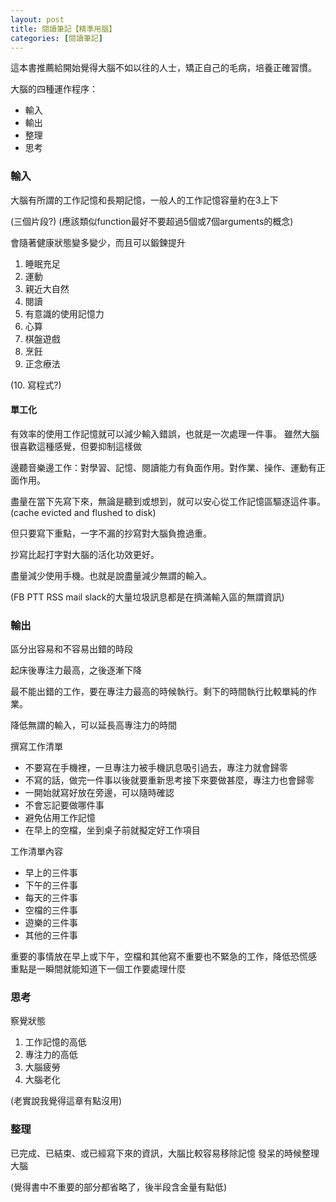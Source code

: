 ```yaml
---
layout: post
title: 閱讀筆記【精準用腦】
categories: [閱讀筆記]
---
```


這本書推薦給開始覺得大腦不如以往的人士，矯正自己的毛病，培養正確習慣。


大腦的四種運作程序：

- 輸入
- 輸出
- 整理
- 思考

### 輸入

大腦有所謂的工作記憶和長期記憶，一般人的工作記憶容量約在3上下

(三個片段?)
(應該類似function最好不要超過5個或7個arguments的概念)

會隨著健康狀態變多變少，而且可以鍛鍊提升

1. 睡眠充足
2. 運動
3. 親近大自然
4. 閱讀
5. 有意識的使用記憶力
6. 心算
7. 棋盤遊戲
8. 烹飪
9. 正念療法

(10. 寫程式?)

#### 單工化

有效率的使用工作記憶就可以減少輸入錯誤，也就是一次處理一件事。
雖然大腦很喜歡這種感覺，但要抑制這樣做

邊聽音樂邊工作：對學習、記憶、閱讀能力有負面作用。對作業、操作、運動有正面作用。

盡量在當下先寫下來，無論是聽到或想到，就可以安心從工作記憶區驅逐這件事。(cache evicted and flushed to disk)

但只要寫下重點，一字不漏的抄寫對大腦負擔過重。

抄寫比起打字對大腦的活化功效更好。

盡量減少使用手機。也就是說盡量減少無謂的輸入。

(FB PTT RSS mail slack的大量垃圾訊息都是在擠滿輸入區的無謂資訊)

### 輸出

區分出容易和不容易出錯的時段

起床後專注力最高，之後逐漸下降

最不能出錯的工作，要在專注力最高的時候執行。剩下的時間執行比較單純的作業。

降低無謂的輸入，可以延長高專注力的時間

撰寫工作清單
- 不要寫在手機裡，一旦專注力被手機訊息吸引過去，專注力就會歸零
- 不寫的話，做完一件事以後就要重新思考接下來要做甚麼，專注力也會歸零
- 一開始就寫好放在旁邊，可以隨時確認
- 不會忘記要做哪件事
- 避免佔用工作記憶
- 在早上的空檔，坐到桌子前就擬定好工作項目

工作清單內容
- 早上的三件事
- 下午的三件事
- 每天的三件事
- 空檔的三件事
- 遊樂的三件事
- 其他的三件事

重要的事情放在早上或下午，空檔和其他寫不重要也不緊急的工作，降低恐慌感
重點是一瞬間就能知道下一個工作要處理什麼

### 思考

察覺狀態

1. 工作記憶的高低
2. 專注力的高低
3. 大腦疲勞
4. 大腦老化

(老實說我覺得這章有點沒用)

### 整理

已完成、已結束、或已經寫下來的資訊，大腦比較容易移除記憶
發呆的時候整理大腦

(覺得書中不重要的部分都省略了，後半段含金量有點低)
